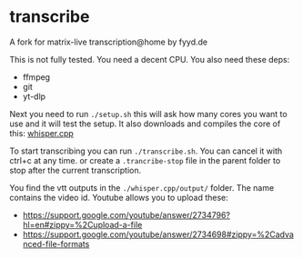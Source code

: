 # transcribe
A fork for matrix-live transcription@home by fyyd.de 

This is not fully tested. You need a decent CPU. You also need these deps:

- ffmpeg
- git
- yt-dlp

Next you need to run `./setup.sh` this will ask how many cores you want to use and it will test the setup.
It also downloads and compiles the core of this: [whisper.cpp](https://github.com/ggerganov/whisper.cpp)

To start transcribing you can run `./transcribe.sh`.
You can cancel it with ctrl+c at any time. or create a `.trancribe-stop` file in the parent folder to stop after the current transcription.

You find the vtt outputs in the `./whisper.cpp/output/` folder.
The name contains the video id.
Youtube allows you to upload these:

- https://support.google.com/youtube/answer/2734796?hl=en#zippy=%2Cupload-a-file
- https://support.google.com/youtube/answer/2734698#zippy=%2Cadvanced-file-formats
